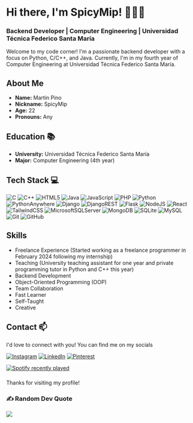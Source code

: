 # Hi there, I'm SpicyMip! 🦔🐙🐧
### Backend Developer | Computer Engineering | Universidad Técnica Federico Santa María

Welcome to my code corner! I'm a passionate backend developer with a focus on Python, C/C++, and Java. Currently, I'm in my fourth year of Computer Engineering at Universidad Técnica Federico Santa María.

## About Me
- **Name:** Martin Pino
- **Nickname:** SpicyMip
- **Age:** 22
- **Pronouns:** Any

## Education 📚
- **University:** Universidad Técnica Federico Santa María
- **Major:** Computer Engineering (4th year)
## Tech Stack 💻
![C](https://img.shields.io/badge/c-%2300599C.svg?style=flat&logo=c&logoColor=white) ![C++](https://img.shields.io/badge/c++-%2300599C.svg?style=flat&logo=c%2B%2B&logoColor=white) ![HTML5](https://img.shields.io/badge/html5-%23E34F26.svg?style=flat&logo=html5&logoColor=white) ![Java](https://img.shields.io/badge/java-%23ED8B00.svg?style=flat&logo=openjdk&logoColor=white) ![JavaScript](https://img.shields.io/badge/javascript-%23323330.svg?style=flat&logo=javascript&logoColor=%23F7DF1E) ![PHP](https://img.shields.io/badge/php-%23777BB4.svg?style=flat&logo=php&logoColor=white) ![Python](https://img.shields.io/badge/python-3670A0?style=flat&logo=python&logoColor=ffdd54) ![PythonAnywhere](https://img.shields.io/badge/pythonanywhere-%232F9FD7.svg?style=flat&logo=pythonanywhere&logoColor=151515) ![Django](https://img.shields.io/badge/django-%23092E20.svg?style=flat&logo=django&logoColor=white) ![DjangoREST](https://img.shields.io/badge/DJANGO-REST-ff1709?style=flat&logo=django&logoColor=white&color=ff1709&labelColor=gray) ![Flask](https://img.shields.io/badge/flask-%23000.svg?style=flat&logo=flask&logoColor=white) ![NodeJS](https://img.shields.io/badge/node.js-6DA55F?style=flat&logo=node.js&logoColor=white) ![React](https://img.shields.io/badge/react-%2320232a.svg?style=flat&logo=react&logoColor=%2361DAFB) ![TailwindCSS](https://img.shields.io/badge/tailwindcss-%2338B2AC.svg?style=flat&logo=tailwind-css&logoColor=white) ![MicrosoftSQLServer](https://img.shields.io/badge/Microsoft%20SQL%20Server-CC2927?style=flat&logo=microsoft%20sql%20server&logoColor=white) ![MongoDB](https://img.shields.io/badge/MongoDB-%234ea94b.svg?style=flat&logo=mongodb&logoColor=white) ![SQLite](https://img.shields.io/badge/sqlite-%2307405e.svg?style=flat&logo=sqlite&logoColor=white) ![MySQL](https://img.shields.io/badge/mysql-4479A1.svg?style=flat&logo=mysql&logoColor=white) ![Git](https://img.shields.io/badge/git-%23F05033.svg?style=flat&logo=git&logoColor=white) ![GitHub](https://img.shields.io/badge/github-%23121011.svg?style=flat&logo=github&logoColor=white)
## Skills
- Freelance Experience (Started working as a freelance programmer in February 2024 following my internship)
- Teaching (University teaching assistant for one year and private programming tutor in Python and C++ this year)
- Backend Development
- Object-Oriented Programming (OOP)
- Team Collaboration
- Fast Learner
- Self-Taught
- Creative



<!--
## Featured Projects 🚀
- **Inventory Management System:** Developed an efficient inventory management system using Python and a relational database.
-->
## Contact 📫
I'd love to connect with you! You can find me on my socials

[![Instagram](https://img.shields.io/badge/Instagram-%23E4405F.svg?logo=Instagram&logoColor=white)](https://instagram.com/@spicymip) [![LinkedIn](https://img.shields.io/badge/LinkedIn-%230077B5.svg?logo=linkedin&logoColor=white)](https://linkedin.com/in/martin-pino-8ba116260) [![Pinterest](https://img.shields.io/badge/Pinterest-%23E60023.svg?logo=Pinterest&logoColor=white)](https://pinterest.com/SpicyMip) 

<div align="left">
  <a href="https://open.spotify.com/user/4ophmbslwqoc29ech3hlg4hsn">
    <img src="https://spotify-recently-played-readme.vercel.app/api?user=4ophmbslwqoc29ech3hlg4hsn&count=2&unique=true" alt="Spotify recently played"  />
  </a>
</div>

###
Thanks for visiting my profile!

### ✍️ Random Dev Quote
![](https://quotes-github-readme.vercel.app/api?type=horizontal&theme=tokyonight)
